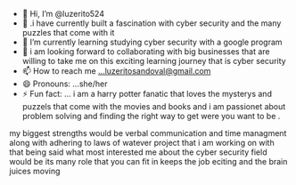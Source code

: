 - 👋 Hi, I’m @luzerito524
- 👀 .i have currently built a fascination with cyber security and the many puzzles that come with it 
- 🌱 I’m currently learning studying cyber security with a google program 
- 💞️ i am looking forward to collaborating with big businesses that are willing to take me on this exciting learning journey that is cyber security
- 📫 How to reach me ...luzeritosandoval@gmail.com
- 😄 Pronouns: ...she/her 
- ⚡ Fun fact: ... i am a harry potter fanatic that loves the mysterys and puzzels that come with the movies and books and i am passionet about problem solving and finding the right way to get were you want to be .

<!---
luzerito524/luzerito524 is a ✨ special ✨ repository because its `README.md` (this file) appears on your GitHub profile.
You can click the Preview link to take a look at your changes.
--->
my biggest strengths would be verbal communication and time managment along with adhering to laws of watever project that i am working on with that being said what most interested me about the cyber security field would be its many role that you can fit in keeps the job eciting and the brain juices moving 
